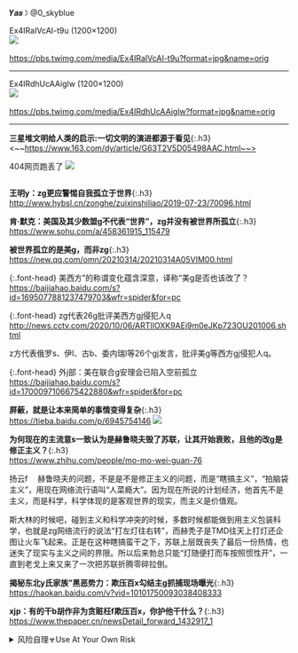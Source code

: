 `　`　
```note
```
𝒀𝒂𝒔☽
@0_skyblue

Ex4IRaIVcAI-t9u (1200×1200)<br>
<img src="https://slack-imgs.com/?url=https://pbs.twimg.com/media/Ex4IRaIVcAI-t9u?format=jpg&name=orig"><br>
<a href="https://pbs.twimg.com/media/Ex4IRaIVcAI-t9u?format=jpg&name=orig">
<br>https://pbs.twimg.com/media/Ex4IRaIVcAI-t9u?format=jpg&name=orig</a><hr/>

Ex4IRdhUcAAiglw (1200×1200)<br>
<img src="https://slack-imgs.com/?url=https://pbs.twimg.com/media/Ex4IRdhUcAAiglw?format=jpg&name=orig"><br>
<a href="https://pbs.twimg.com/media/Ex4IRdhUcAAiglw?format=jpg&name=orig">
<br>https://pbs.twimg.com/media/Ex4IRdhUcAAiglw?format=jpg&name=orig</a><hr/>

**三星堆文明给人类的启示:一切文明的演进都源于看见**{:.h3}<br>
<~~https://www.163.com/dy/article/G63T2V5D05498AAC.html~~>

404网页跑丢了
![](http://static.ws.126.net/f2e/products/2018_404/images/404.gif)

```tip
```
**王明y：zg更应警惕自我孤立于世界**{:.h3}<br>
<http://www.hybsl.cn/zonghe/zuixinshiliao/2019-07-23/70096.html>

**肯·默克：美国及其少数盟g不代表“世界”，zg并没有被世界所孤立**{:.h3}<br>
<https://www.sohu.com/a/458361915_115479>

**被世界孤立的是美g，而非zg**{:.h3}<br>
<https://new.qq.com/omn/20210314/20210314A05VIM00.html>

{:.font-head}
美西方”的称谓变化蕴含深意，译称“美g是否也该改了？
<br>[
https://baijiahao.baidu.com/s?id=1695077881237479703&wfr=spider&for=pc
](
https://baijiahao.baidu.com/s?id=1695077881237479703&wfr=spider&for=pc
)

{:.font-head}
zg代表26g批评美西方gj侵犯人q
<br>[
http://news.cctv.com/2020/10/06/ARTIlOXK9AEj9m0eJKp723OU201006.shtml
](
http://news.cctv.com/2020/10/06/ARTIlOXK9AEj9m0eJKp723OU201006.shtml
)

z方代表俄罗s、伊l、古b、委内瑞l等26个gj发言，批评美g等西方gj侵犯人q。

{:.font-head}
外j部：美在联合g安理会已陷入空前孤立
<br>[
https://baijiahao.baidu.com/s?id=1700097106675422880&wfr=spider&for=pc
](
https://baijiahao.baidu.com/s?id=1700097106675422880&wfr=spider&for=pc
)

**屏蔽，就是让本来简单的事情变得复杂**{:.h3}<br>
<https://tieba.baidu.com/p/6945754146>
![](http://tiebapic.baidu.com/forum/pic/item/7de14ed4ad6eddc49fd0aaa02edbb6fd52663348.jpg)

**为何现在的主流意s一致认为是赫鲁晓夫毁了苏联，让其开始衰败，且他的改g是修正主义？**{:.h3}<br>
<https://www.zhihu.com/people/mo-mo-wei-guan-76>

扬云f
 　赫鲁晓夫的问题，不是是不是修正主义的问题，而是“瞎搞主义”，“拍脑袋主义”，用现在网络流行语叫“人菜瘾大”。因为现在所说的计划经济，他首先不是主义，而是科学，科学体现的是客观世界的现实，而主义是价值观。

斯大林的时候吧，碰到主义和科学冲突的时候，多数时候都能做到用主义包装科学，也就是zg网络流行的说法“打左灯往右转”，而赫秃子是TMD往天上打灯还企图让火车飞起来。正是在这种瞎搞蛮干之下，苏联上层既丧失了最后一份热情，也迷失了现实与主义之间的界限。所以后来勃总只能“灯随便打而车按照惯性开”，一直到老戈上来又来了一次把苏联折腾零碎拉倒。

**揭秘东北y氏家族”黑恶势力：欺压百x勾结主g抓捕现场曝光**{:.h3}<br>
<https://haokan.baidu.com/v?vid=10101750093038408333>

**xjp：有的干b胡作非为贪赃枉f欺压百x，你护他干什么？**{:.h3}<br>
<https://www.thepaper.cn/newsDetail_forward_1432917_1>

<details>
	<summary>风险自理☣Use At Your Own Risk</summary>

<br>
hc莹批加拿大贼喊捉贼：是典型的“此地无银三百两
<br>
https://baijiahao.baidu.com/s?id=1692086812537138214
<br>

<br>
x冠病d极不可能”通过实验s传人！
<br>
https://baijiahao.baidu.com/s?id=1695799282652551974
<br>

<br>
zg疫苗效力经得起检验
<br>
https://baijiahao.baidu.com/s?id=1697120432886851684
<br>

</details>
